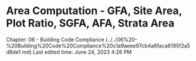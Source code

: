 # Area Computation - GFA, Site Area, Plot Ratio, SGFA, AFA, Strata Area

Chapter: 06 - Building Code Compliance (../../06%20-%20Building%20Code%20Compliance%20c1a9aeee97cb4a6faca6195f2a5d8de1.md) Last edited time: June 24, 2023 4:26 PM
